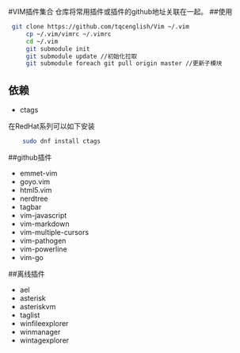 #VIM插件集合
仓库将常用插件或插件的github地址关联在一起。
##使用

``` bash
 git clone https://github.com/tqcenglish/Vim ~/.vim
	 cp ~/.vim/vimrc ~/.vimrc
	 cd ~/.vim
	 git submodule init
	 git submodule update //初始化拉取
	 git submodule foreach git pull origin master //更新子模块
```

## 依赖
- ctags 

在RedHat系列可以如下安装

``` bash
	sudo dnf install ctags
```
##github插件
- emmet-vim
- goyo.vim
- html5.vim
- nerdtree
- tagbar
- vim-javascript
- vim-markdown
- vim-multiple-cursors
- vim-pathogen
- vim-powerline
- vim-go 

##离线插件
* ael
* asterisk
* asteriskvm
* taglist
* winfileexplorer
* winmanager
* wintagexplorer
